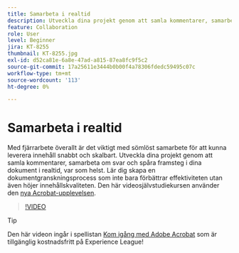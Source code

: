 ```yaml
---
title: Samarbeta i realtid
description: Utveckla dina projekt genom att samla kommentarer, samarbeta om svar och spåra framsteg i dina dokument i realtid, var som helst
feature: Collaboration
role: User
level: Beginner
jira: KT-8255
thumbnail: KT-8255.jpg
exl-id: d52ca81e-6a8e-47ad-a815-87ea8fc9f5c2
source-git-commit: 17a25611e3444b0b00f4a78306fdedc59495c07c
workflow-type: tm+mt
source-wordcount: '113'
ht-degree: 0%

---
```


# Samarbeta i realtid

Med fjärrarbete överallt är det viktigt med sömlöst samarbete för att kunna leverera innehåll snabbt och skalbart. Utveckla dina projekt genom att samla kommentarer, samarbeta om svar och spåra framsteg i dina dokument i realtid, var som helst. Lär dig skapa en dokumentgranskningsprocess som inte bara förbättrar effektiviteten utan även höjer innehållskvaliteten. Den här videosjälvstudiekursen använder den [nya Acrobat-upplevelsen](new-workspace.md).

>[!VIDEO](https://video.tv.adobe.com/v/337500?quality=12&learn=on&hidetitle=true)

>[!TIP]
>
>Den här videon ingår i spellistan [Kom igång med Adobe Acrobat](https://experienceleague.adobe.com/en/playlists/acrobat-get-started-business-users) som är tillgänglig kostnadsfritt på Experience League!
